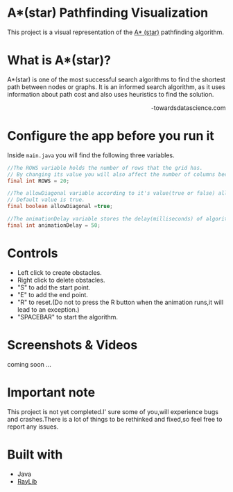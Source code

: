 # A*(star) Pathfinding Visualization 
This project is a visual representation of the [A* (star)](https://en.wikipedia.org/wiki/A*_search_algorithm) pathfinding algorithm.

# What is A*(star)?
A*(star) is one of the most successful search algorithms to find the shortest path between nodes or graphs. It is an informed search algorithm, as it uses information about path cost and also uses heuristics to find the solution.

<p align="right">-towardsdatascience.com</p>


# Configure the app before you run it
Inside `main.java` you will find the following three variables.

```java
//The ROWS variable holds the number of rows that the grid has.
// By changing its value you will also affect the number of columns because rows = columns.
final int ROWS = 20;

//The allowDiagonal variable according to it's value(true or false) allows diagonal movement.
// Default value is true.
final boolean allowDiagonal =true;

//The animationDelay variable stores the delay(milliseconds) of algorithm's visual representation.
final int animationDelay = 50;
```

# Controls
* Left click to create obstacles.
* Right click to delete obstacles.
* "S" to add the start point.
* "E" to add the end point.
* "R" to reset.(Do not to press the R button when the animation runs,it will lead to an exception.)
* "SPACEBAR" to start the algorithm.

# Screenshots & Videos
coming soon ...


# Important note
This project is not yet completed.I' sure some of you,will experience bugs and crashes.There is a lot of things to be rethinked and fixed,so feel free to report any issues.

# Built with
* Java
* [RayLib](https://www.raylib.com/)